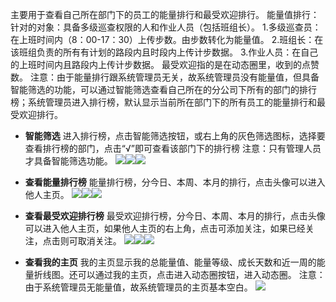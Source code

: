 主要用于查看自己所在部门下的员工的能量排行和最受欢迎排行。
能量值排行：针对的对象：具备多级巡查权限的人和作业人员（包括班组长）。
1.多级巡查员：在上班时间内（8：00-17：30）上传步数。由步数转化为能量值。
2.班组长：在该班组负责的所有有计划的路段内且时段内上传计步数据。
3.作业人员：在自己的上班时间内且路段内上传计步数据。
最受欢迎指的是在动态圈里，收到的点赞数。
注意：由于能量排行跟系统管理员无关，故系统管理员没有能量值，但具备智能筛选的功能，可以通过智能筛选查看自己所在的分公司下所有的部门的排行榜；系统管理员进入排行榜，默认显示当前所在部门下的所有员工的能量排行和最受欢迎排行。

* **智能筛选**
进入排行榜，点击智能筛选按钮，或右上角的灰色筛选图标，选择要查看排行榜的部门，点击“√”即可查看该部门下的排行榜
注意：只有管理人员才具备智能筛选功能。
![](images/1003-1.png)![](images/1004-1.png)![](images/1005-1.png)

* **查看能量排行榜**
能量排行榜，分今日、本周、本月的排行，点击头像可以进入他人主页。
![](images/1006-1.png)![](images/1007-1.png)![](images/1008-1.png)


* **查看最受欢迎排行榜**
最受欢迎排行榜，分今日、本周、本月的排行，点击头像可以进入他人主页，如果他人主页的右上角，点击可添加关注，如果已经关注，点击则可取消关注。
![](images/1009-1.png)![](images/1010-1.png)![](images/1011-1.png)

* **查看我的主页**
我的主页显示我的总能量值、能量等级、成长天数和近一周的能量折线图。还可以通过我的主页，点击进入动态圈按钮，进入动态圈。
注意：由于系统管理员无能量值，故系统管理员的主页基本空白。
![](images/1012-1.png)

